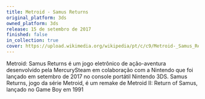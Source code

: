 ```yaml
---
title: Metroid - Samus Returns
original_platform: 3ds
owned_platform: 3ds
release: 15 de setembro de 2017
finished: false
in_collection: true
cover: https://upload.wikimedia.org/wikipedia/pt/c/c9/Metroid-_Samus_Returns_cover.jpg
---
```


Metroid: Samus Returns é um jogo eletrônico de ação-aventura desenvolvido pela MercurySteam em colaboração com a Nintendo que foi lançado em setembro de 2017 no console portátil Nintendo 3DS. Samus Returns, jogo da série Metroid, é um remake de Metroid II: Return of Samus, lançado no Game Boy em 1991
